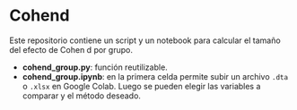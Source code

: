 # Cohend

Este repositorio contiene un script y un notebook para calcular el tamaño del efecto de Cohen d por grupo.

* **cohend_group.py**: función reutilizable.
* **cohend_group.ipynb**: en la primera celda permite subir un archivo `.dta` o `.xlsx` en Google Colab. Luego se pueden elegir las variables a comparar y el método deseado.
